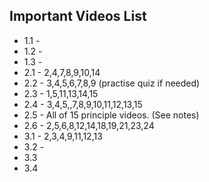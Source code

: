 Important Videos List
---------------------


- 1.1 - 
- 1.2 -
- 1.3 - 
- 2.1 - 2,4,7,8,9,10,14
- 2.2 - 3,4,5,6,7,8,9 (practise quiz if needed) 
- 2.3 - 1,5,11,13,14,15
- 2.4 - 3,4,5,,7,8,9,10,11,12,13,15
- 2.5 - All of 15 principle videos. (See notes)
- 2.6 - 2,5,6,8,12,14,18,19,21,23,24
- 3.1 - 2,3,4,9,11,12,13
- 3.2 -
- 3.3
- 3.4
